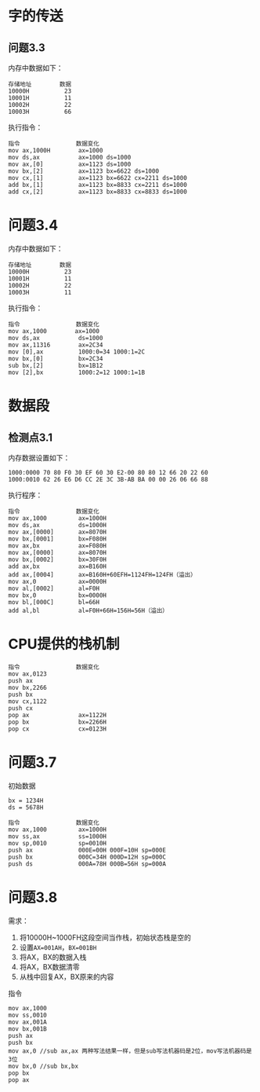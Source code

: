 # 字的传送 
## 问题3.3
内存中数据如下：
```
存储地址        数据
10000H          23
10001H          11
10002H          22
10003H          66
```

执行指令：
```
指令                数据变化
mov ax,1000H        ax=1000
mov ds,ax           ax=1000 ds=1000
mov ax,[0]          ax=1123 ds=1000
mov bx,[2]          ax=1123 bx=6622 ds=1000
mov cx,[1]          ax=1123 bx=6622 cx=2211 ds=1000
add bx,[1]          ax=1123 bx=8833 cx=2211 ds=1000
add cx,[2]          ax=1123 bx=8833 cx=8833 ds=1000
```

# 问题3.4
内存中数据如下：
```
存储地址        数据
10000H          23
10001H          11
10002H          22
10003H          11
```

执行指令：
```
指令                数据变化
mov ax,1000        ax=1000 
mov ds,ax           ds=1000
mov ax,11316        ax=2C34
mov [0],ax          1000:0=34 1000:1=2C
mov bx,[0]          bx=2C34
sub bx,[2]          bx=1B12
mov [2],bx          1000:2=12 1000:1=1B
```


# 数据段
## 检测点3.1
内存数据设置如下：
```
1000:0000 70 80 F0 30 EF 60 30 E2-00 80 80 12 66 20 22 60
1000:0010 62 26 E6 D6 CC 2E 3C 3B-AB BA 00 00 26 06 66 88
```

执行程序：
```
指令                数据变化
mov ax,1000         ax=1000H
mov ds,ax           ds=1000H
mov ax,[0000]       ax=8070H
mov bx,[0001]       bx=F080H
mov ax,bx           ax=F080H
mov ax,[0000]       ax=8070H
mov bx,[0002]       bx=30F0H
add ax,bx           ax=B160H
add ax,[0004]       ax=B160H+60EFH=1124FH=124FH（溢出）
mov ax,0            ax=0000H
mov al,[0002]       al=F0H
mov bx,0            bx=0000H
mov bl,[000C]       bl=66H
add al,bl           al=F0H+66H=156H=56H（溢出）
```

# CPU提供的栈机制
```
指令                数据变化
mov ax,0123
push ax 
mov bx,2266
push bx
mov cx,1122
push cx
pop ax              ax=1122H
pop bx              bx=2266H
pop cx              cx=0123H
```

# 问题3.7
初始数据
```
bx = 1234H
ds = 5678H
```

```
指令                数据变化
mov ax,1000         ax=1000H
mov ss,ax           ss=1000H
mov sp,0010         sp=0010H
push ax             000E=00H 000F=10H sp=000E
push bx             000C=34H 000D=12H sp=000C
push ds             000A=78H 000B=56H sp=000A
```

# 问题3.8
需求：
1. 将10000H~1000FH这段空间当作栈，初始状态栈是空的
2. 设置`AX=001AH`，`BX=001BH`
3. 将AX，BX的数据入栈
4. 将AX，BX数据清零
5. 从栈中回复AX，BX原来的内容

指令                
```
mov ax,1000
mov ss,0010
mov ax,001A
mov bx,001B
push ax
push bx
mov ax,0 //sub ax,ax 两种写法结果一样，但是sub写法机器码是2位，mov写法机器码是3位
mov bx,0 //sub bx,bx
pop bx
pop ax
```